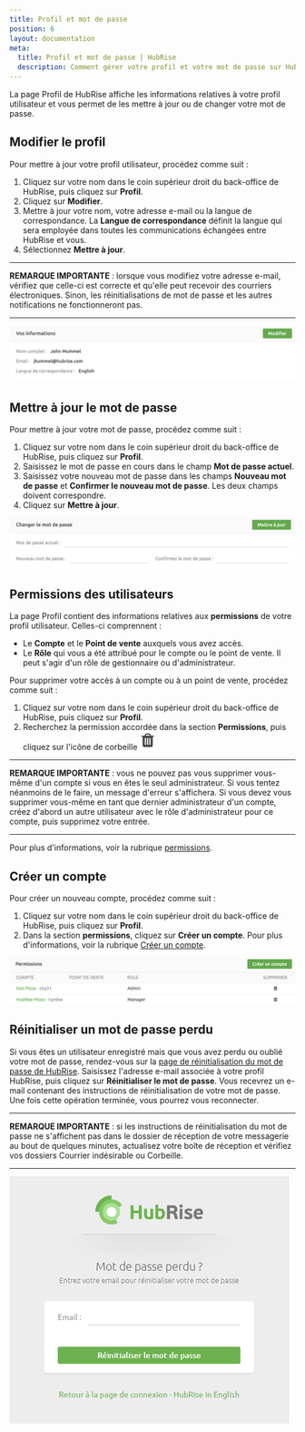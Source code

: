 ```yaml
---
title: Profil et mot de passe
position: 6
layout: documentation
meta:
  title: Profil et mot de passe | HubRise
  description: Comment gérer votre profil et votre mot de passe sur HubRise.
---
```


La page Profil de HubRise affiche les informations relatives à votre profil utilisateur et vous permet de les mettre à jour ou de changer votre mot de passe.

## Modifier le profil

Pour mettre à jour votre profil utilisateur, procédez comme suit :

1. Cliquez sur votre nom dans le coin supérieur droit du back-office de HubRise, puis cliquez sur **Profil**.
1. Cliquez sur **Modifier**.
1. Mettre à jour votre nom, votre adresse e-mail ou la langue de correspondance. La **Langue de correspondance** définit la langue qui sera employée dans toutes les communications échangées entre HubRise et vous.
1. Sélectionnez **Mettre à jour**.

---

**REMARQUE IMPORTANTE** : lorsque vous modifiez votre adresse e-mail, vérifiez que celle-ci est correcte et qu'elle peut recevoir des courriers électroniques. Sinon, les réinitialisations de mot de passe et les autres notifications ne fonctionneront pas.

---

![Profil utilisateur de HubRise](../images/054-fr-2x-profile.png)

## Mettre à jour le mot de passe

Pour mettre à jour votre mot de passe, procédez comme suit :

1. Cliquez sur votre nom dans le coin supérieur droit du back-office de HubRise, puis cliquez sur **Profil**.
1. Saisissez le mot de passe en cours dans le champ **Mot de passe actuel**.
1. Saisissez votre nouveau mot de passe dans les champs **Nouveau mot de passe** et **Confirmer le nouveau mot de passe**. Les deux champs doivent correspondre.
1. Cliquez sur **Mettre à jour**.

![Modifier le mot de passe de HubRise](../images/055-fr-2x-change-password.png)

## Permissions des utilisateurs

La page Profil contient des informations relatives aux **permissions** de votre profil utilisateur. Celles-ci comprennent :

- Le **Compte** et le **Point de vente** auxquels vous avez accès.
- Le **Rôle** qui vous a été attribué pour le compte ou le point de vente. Il peut s'agir d'un rôle de gestionnaire ou d'administrateur.

Pour supprimer votre accès à un compte ou à un point de vente, procédez comme suit :

1. Cliquez sur votre nom dans le coin supérieur droit du back-office de HubRise, puis cliquez sur **Profil**.
1. Recherchez la permission accordée dans la section **Permissions**, puis cliquez sur l'icône de corbeille <InlineImage width="15" height="16">![Icône de corbeille](../images/057-2x-trash-icon.png)</InlineImage>

---

**REMARQUE IMPORTANTE** : vous ne pouvez pas vous supprimer vous-même d'un compte si vous en êtes le seul administrateur. Si vous tentez néanmoins de le faire, un message d'erreur s'affichera. Si vous devez vous supprimer vous-même en tant que dernier administrateur d'un compte, créez d'abord un autre utilisateur avec le rôle d'administrateur pour ce compte, puis supprimez votre entrée.

---

Pour plus d'informations, voir la rubrique [permissions](/docs/permissions/).

## Créer un compte

Pour créer un nouveau compte, procédez comme suit :

1. Cliquez sur votre nom dans le coin supérieur droit du back-office de HubRise, puis cliquez sur **Profil**.
1. Dans la section **permissions**, cliquez sur **Créer un compte**. Pour plus d'informations, voir la rubrique [Créer un compte](/docs/compte#cr-er-un-compte/).

![Mes permissions dans HubRise](../images/056-fr-2x-my-permissions.png)

## Réinitialiser un mot de passe perdu

Si vous êtes un utilisateur enregistré mais que vous avez perdu ou oublié votre mot de passe, rendez-vous sur la [page de réinitialisation du mot de passe de HubRise](https://manager.hubrise.com/reset_password/new?locale=fr-FR). Saisissez l'adresse e-mail associée à votre profil HubRise, puis cliquez sur **Réinitialiser le mot de passe**. Vous recevrez un e-mail contenant des instructions de réinitialisation de votre mot de passe. Une fois cette opération terminée, vous pourrez vous reconnecter.

---

**REMARQUE IMPORTANTE** : si les instructions de réinitialisation du mot de passe ne s'affichent pas dans le dossier de réception de votre messagerie au bout de quelques minutes, actualisez votre boîte de réception et vérifiez vos dossiers Courrier indésirable ou Corbeille.

---

![Écran de réinitialisation du mot de passe](../images/002-fr-reset-password.png)
